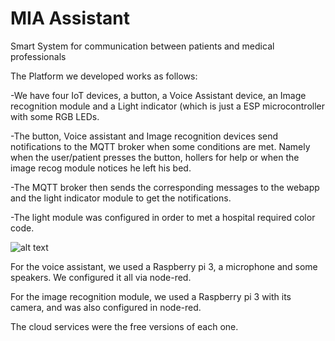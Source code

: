 # MIA Assistant

Smart System for communication between patients and medical professionals

The Platform we developed works as follows:

-We have four IoT devices, a button, a Voice Assistant device, an Image recognition module and a Light indicator (which is just a ESP microcontroller with some RGB LEDs.

-The button, Voice assistant and Image recognition devices send notifications to the MQTT broker when some conditions are met. Namely when the user/patient presses the button, hollers for help or when the image recog module notices he left his bed.

-The MQTT broker then sends the corresponding messages to the webapp and the light indicator module to get the notifications.

-The light module was configured in order to met a hospital required color code.

![alt text](https://github.com/altaga/BlankAssistant/blob/master/system_architecture.png)

For the voice assistant, we used a Raspberry pi 3, a microphone and some speakers. We configured it all via node-red.

For the image recognition module, we used a Raspberry pi 3 with its camera, and was also configured in node-red.

The cloud services were the free versions of each one.

